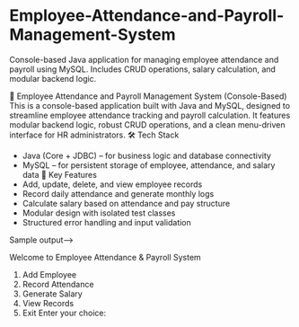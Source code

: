 # Employee-Attendance-and-Payroll-Management-System
Console-based Java application for managing employee attendance and payroll using MySQL. Includes CRUD operations, salary calculation, and modular backend logic.

📌 Employee Attendance and Payroll Management System (Console-Based)
This is a console-based application built with Java and MySQL, designed to streamline employee attendance tracking and payroll calculation. It features modular backend logic, robust CRUD operations, and a clean menu-driven interface for HR administrators.
🛠️ Tech Stack
- Java (Core + JDBC) – for business logic and database connectivity
- MySQL – for persistent storage of employee, attendance, and salary data
🎯 Key Features
- Add, update, delete, and view employee records
- Record daily attendance and generate monthly logs
- Calculate salary based on attendance and pay structure
- Modular design with isolated test classes
- Structured error handling and input validation

Sample output-->

Welcome to Employee Attendance & Payroll System
1. Add Employee
2. Record Attendance
3. Generate Salary
4. View Records
5. Exit
Enter your choice:
